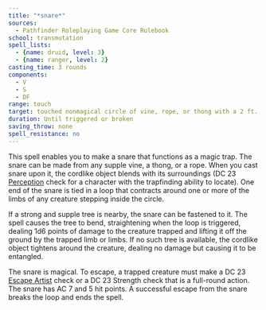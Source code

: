 ```yaml
---
title: "*snare*"
sources:
  - Pathfinder Roleplaying Game Core Rulebook
school: transmutation
spell_lists:
  - {name: druid, level: 3}
  - {name: ranger, level: 2}
casting_time: 3 rounds
components:
  - V
  - S
  - DF
range: touch
target: touched nonmagical circle of vine, rope, or thong with a 2 ft. diameter + 2 ft./level
duration: Until triggered or broken
saving_throw: none
spell_resistance: no
---
```


This spell enables you to make a snare that functions as a magic trap. The snare can be made from any supple vine, a thong, or a rope. When you cast snare upon it, the cordlike object blends with its surroundings (DC 23 [Perception](/skills/perception/) check for a character with the trapfinding ability to locate). One end of the snare is tied in a loop that contracts around one or more of the limbs of any creature stepping inside the circle.

If a strong and supple tree is nearby, the snare can be fastened to it. The spell causes the tree to bend, straightening when the loop is triggered, dealing 1d6 points of damage to the creature trapped and lifting it off the ground by the trapped limb or limbs. If no such tree is available, the cordlike object tightens around the creature, dealing no damage but causing it to be entangled.

The snare is magical. To escape, a trapped creature must make a DC 23 [Escape Artist](/skills/escape-artist/) check or a DC 23 Strength check that is a full-round action. The snare has AC 7 and 5 hit points. A successful escape from the snare breaks the loop and ends the spell.

